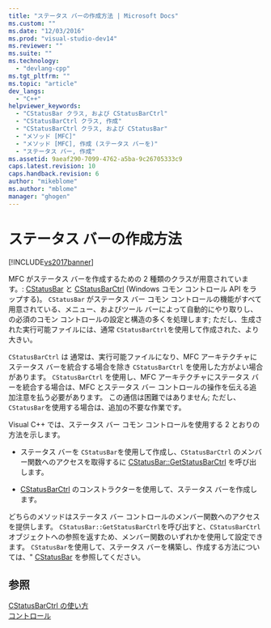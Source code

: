 ```yaml
---
title: "ステータス バーの作成方法 | Microsoft Docs"
ms.custom: ""
ms.date: "12/03/2016"
ms.prod: "visual-studio-dev14"
ms.reviewer: ""
ms.suite: ""
ms.technology: 
  - "devlang-cpp"
ms.tgt_pltfrm: ""
ms.topic: "article"
dev_langs: 
  - "C++"
helpviewer_keywords: 
  - "CStatusBar クラス, および CStatusBarCtrl"
  - "CStatusBarCtrl クラス, 作成"
  - "CStatusBarCtrl クラス, および CStatusBar"
  - "メソッド [MFC]"
  - "メソッド [MFC], 作成 (ステータス バーを)"
  - "ステータス バー, 作成"
ms.assetid: 9aeaf290-7099-4762-a5ba-9c26705333c9
caps.latest.revision: 10
caps.handback.revision: 6
author: "mikeblome"
ms.author: "mblome"
manager: "ghogen"
---
```

# ステータス バーの作成方法
[!INCLUDE[vs2017banner](../assembler/inline/includes/vs2017banner.md)]

MFC がステータス バーを作成するための 2 種類のクラスが用意されています。: [CStatusBar](../mfc/reference/cstatusbar-class.md) と [CStatusBarCtrl](../mfc/reference/cstatusbarctrl-class.md) \(Windows コモン コントロール API をラップする\)。  `CStatusBar` がステータス バー コモン コントロールの機能がすべて用意されている、メニュー、およびツール バーによって自動的にやり取りし、の必須のコモン コントロールの設定と構造の多くを処理します; ただし、生成された実行可能ファイルには、通常 `CStatusBarCtrl`を使用して作成された、より大きい。  
  
 `CStatusBarCtrl` は 通常は、実行可能ファイルになり、MFC アーキテクチャにステータス バーを統合する場合を除き `CStatusBarCtrl` を使用した方がよい場合があります。  `CStatusBarCtrl` を使用し、MFC アーキテクチャにステータス バーを統合する場合は、MFC とステータス バー コントロールの操作を伝える追加注意を払う必要があります。  この通信は困難ではありません; ただし、`CStatusBar`を使用する場合は、追加の不要な作業です。  
  
 Visual C\+\+ では、ステータス バー コモン コントロールを使用する 2 とおりの方法を示します。  
  
-   ステータス バーを `CStatusBar`を使用して作成し、`CStatusBarCtrl` のメンバー関数へのアクセスを取得するに [CStatusBar::GetStatusBarCtrl](../Topic/CStatusBar::GetStatusBarCtrl.md) を呼び出します。  
  
-   [CStatusBarCtrl](../mfc/reference/cstatusbarctrl-class.md) のコンストラクターを使用して、ステータス バーを作成します。  
  
 どちらのメソッドはステータス バー コントロールのメンバー関数へのアクセスを提供します。  `CStatusBar::GetStatusBarCtrl`を呼び出すと、`CStatusBarCtrl` オブジェクトへの参照を返すため、メンバー関数のいずれかを使用して設定できます。  `CStatusBar`を使用して、ステータス バーを構築し、作成する方法については、" [CStatusBar](../mfc/reference/cstatusbar-class.md) を参照してください。  
  
## 参照  
 [CStatusBarCtrl の使い方](../mfc/using-cstatusbarctrl.md)   
 [コントロール](../mfc/controls-mfc.md)